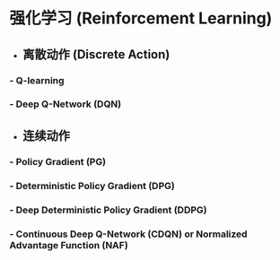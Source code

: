 # 强化学习 (Reinforcement Learning)


* ## 离散动作 (Discrete Action)

### - Q-learning

### - Deep Q-Network (DQN)

* ## 连续动作

### - Policy Gradient (PG)

### - Deterministic Policy Gradient (DPG)

### - Deep Deterministic Policy Gradient (DDPG)

### - Continuous Deep Q-Network (CDQN) or Normalized Advantage Function (NAF)